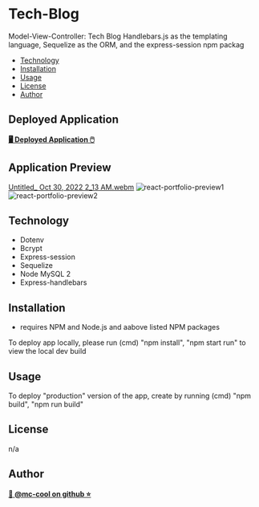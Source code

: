 # Tech-Blog
Model-View-Controller: Tech Blog
Handlebars.js as the templating language, Sequelize as the ORM, and the express-session npm packag

- [Technology](#technology)
- [Installation](#installation)
- [Usage](#usage)
- [License](#license)
- [Author](#author)

## Deployed Application
**[🖥️ Deployed Application 🖱️](https://mccool-tech-blog.herokuapp.com/)**


## Application Preview
[Untitled_ Oct 30, 2022 2_13 AM.webm](https://user-images.githubusercontent.com/101916187/198863652-567ecd61-fbba-47b6-adf2-feccbc486b33.webm)
![react-portfolio-preview1](https://user-images.githubusercontent.com/101916187/198863707-9642d12f-daa2-4e4d-829d-c321978447a8.png)
![react-portfolio-preview2](https://user-images.githubusercontent.com/101916187/198863712-452753c6-8d5a-4db1-95c7-94e4ddf89d12.png)

## Technology
* Dotenv
* Bcrypt
* Express-session
* Sequelize
* Node MySQL 2
* Express-handlebars

## Installation
* requires NPM and Node.js and aabove listed NPM packages

To deploy app locally, please run (cmd) "npm install", "npm start run" to view the local dev build

## Usage
To deploy "production" version of the app, create by running (cmd) "npm build", "npm run build"

## License
n/a

## Author
**[🐉 @mc-cool on github ⭐](https://github.com/m-ccool)**
